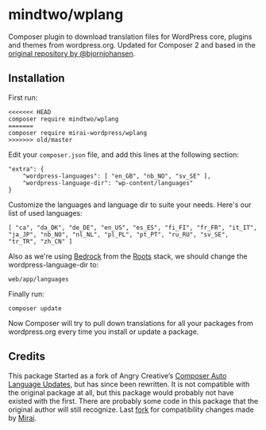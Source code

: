 # mindtwo/wplang

Composer plugin to download translation files for WordPress core, plugins and themes from wordpress.org. Updated for Composer 2 and based in the [original repository by @bjornjohansen](https://github.com/bjornjohansen/wplang).


## Installation

First run:

```
<<<<<<< HEAD
composer require mindtwo/wplang
=======
composer require mirai-wordpress/wplang
>>>>>>> old/master
```

Edit your `composer.json` file, and add this lines at the following section:
```
"extra": {
    "wordpress-languages": [ "en_GB", "nb_NO", "sv_SE" ],
    "wordpress-language-dir": "wp-content/languages"
}
```

Customize the languages and language dir to suite your needs. Here's our list of used languages:
```
[ "ca", "da_DK", "de_DE", "en_US", "es_ES", "fi_FI", "fr_FR", "it_IT", "ja_JP", "nb_NO", "nl_NL", "pl_PL", "pt_PT", "ru_RU", "sv_SE", "tr_TR", "zh_CN" ]
```

Also as we're using [Bedrock](https://roots.io/bedrock/) from the [Roots](https://roots.io/) stack, we should change the wordpress-language-dir to:
```
web/app/languages
```

Finally run:
```
composer update
```

Now Composer will try to pull down translations for all your packages from wordpress.org every time you install or update a package.

## Credits

This package Started as a fork of Angry Creative’s [Composer Auto Language Updates](https://github.com/Angrycreative/composer-plugin-language-update), but has since been rewritten. It is not compatible with the original package at all, but this package would probably not have existed with the first. There are probably some code in this package that the original author will still recognize. Last [fork](https://github.com/mirai-wordpress/wplang) for compatibility changes made by [Mirai](https://mirai.com).
